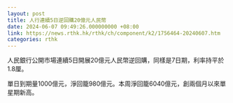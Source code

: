 ```yaml
---
layout: post
title: 人行連續5日逆回購20億元人民幣
date: 2024-06-07 09:49:26.000000000 +08:00
link: https://news.rthk.hk/rthk/ch/component/k2/1756464-20240607.htm
categories: rthk
---
```


人民銀行公開市場連續5日開展20億元人民幣逆回購，同樣是7日期，利率持平於1.8厘。

單日到期量1000億元，淨回籠980億元。本周淨回籠6040億元，創兩個月以來單星期新高。

